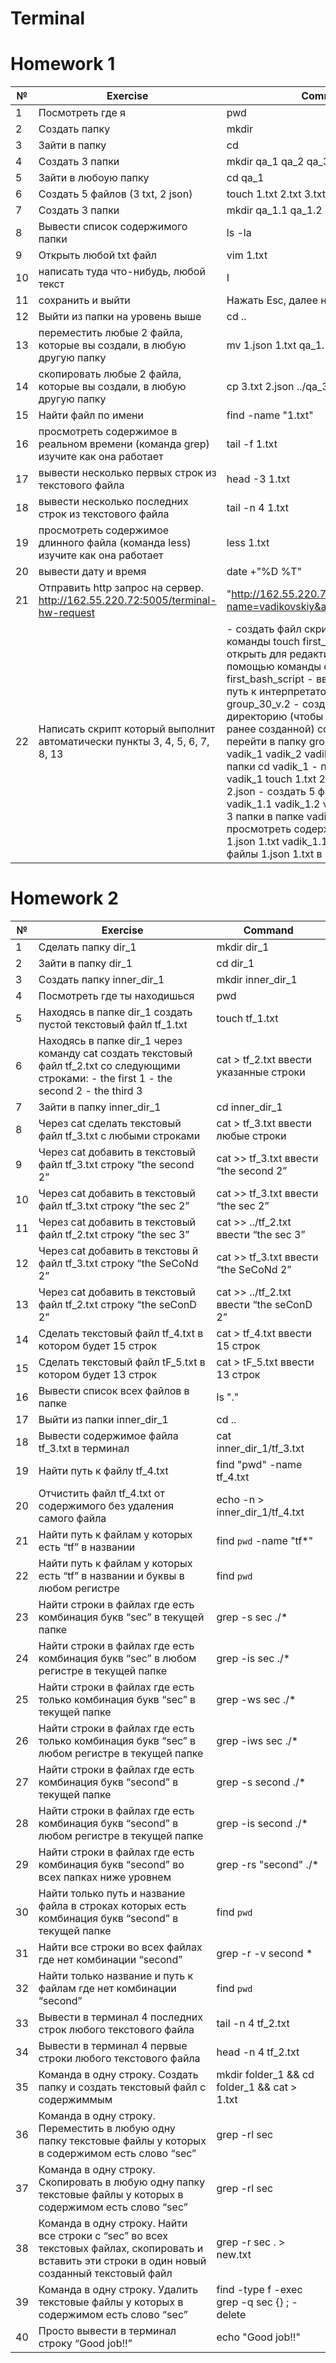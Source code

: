 # Terminal
# Homework 1

|№|Exercise|Command|
|---|---|---|
| 1 | Посмотреть где я | pwd |
| 2|Создать папку |mkdir |
| 3| Зайти в папку| cd|
|4 | Создать 3 папки |mkdir qa_1 qa_2 qa_3 |
|5 |Зайти в любоую папку |cd qa_1 |
|6 | Создать 5 файлов (3 txt, 2 json)|touch 1.txt 2.txt 3.txt 1.json 2.json |
| 7| Создать 3 папки|mkdir qa_1.1 qa_1.2 qa_1.3 |
|8 | Вывести список содержимого папки|ls -la |
| 9| Открыть любой txt файл|vim 1.txt |
| 10| написать туда что-нибудь, любой текст|I |
| 11| сохранить и выйти|Нажать Esc, далее нажать :wq |
|12 | Выйти из папки на уровень выше|cd .. |
| 13|переместить любые 2 файла, которые вы создали, в любую другую папку |mv 1.json 1.txt qa_1.1 |
| 14|скопировать любые 2 файла, которые вы создали, в любую другую папку | cp 3.txt 2.json ../qa_3|
| 15|Найти файл по имени | find -name "1.txt"|
| 16| просмотреть содержимое в реальном времени (команда grep) изучите как она работает| tail -f 1.txt|
|17 |вывести несколько первых строк из текстового файла | head -3 1.txt|
|18 | вывести несколько последних строк из текстового файла|tail -n 4 1.txt |
|19 | просмотреть содержимое длинного файла (команда less) изучите как она работает|less 1.txt  |
| 20| вывести дату и время|date +"%D %T" |
|21|Отправить http запрос на сервер. http://162.55.220.72:5005/terminal-hw-request|"http://162.55.220.72:5005/get_method?name=vadikovskiy&age=36"|
|22|Написать скрипт который выполнит автоматически пункты 3, 4, 5, 6, 7, 8, 13|- создать файл скрипта с помощью команды touch first_bash_script.sh - открыть для редактирования с помощью команды cat >> first_bash_script - ввести: #!/bin/bash - путь к интерпретатору mkdir group_30_v.2 - создать новую директорию (чтобы не путаться с уже ранее созданной) cd group_30_v.2 - перейти в папку group_30_v.2 mkdir vadik_1 vadik_2 vadik_3 - создать 3 папки cd vadik_1 - перейти в папку vadik_1 touch 1.txt 2.txt 3.txt 1.json 2.json - создать 5 файлов mkdir vadik_1.1 vadik_1.2 vadik_1.3 - создать 3 папки в папке vadik_1 ls -la - просмотреть содержимое каталога mv 1.json 1.txt vadik_1.1 - переместить файлы 1.json 1.txt в папку vadik_1.1|


# Homework 2

|№|Exercise|Command|
|---|---|---|
| 1|Сделать папку dir_1 | mkdir dir_1|
|2 |Зайти в папку dir_1 |cd dir_1 |
|3 |Создать папку inner_dir_1 | mkdir inner_dir_1|
| 4|Посмотреть где ты находишься | pwd|
| 5| Находясь в папке dir_1 создать пустой текстовый файл tf_1.txt| touch tf_1.txt|
| 6|Находясь в папке dir_1 через команду cat создать текстовый файл tf_2.txt со следующими строками: - the first 1 - the second 2 - the third 3 | cat > tf_2.txt ввести указанные строки|
| 7| Зайти в папку inner_dir_1|cd inner_dir_1 |
| 8| Через cat сделать текстовый файл tf_3.txt  c любыми строками|cat > tf_3.txt ввести любые строки |
| 9| Через cat добавить в текстовый файл tf_3.txt строку “the second 2”|cat >> tf_3.txt ввести “the second 2” |
| 10| Через cat добавить в текстовый файл tf_3.txt строку “the sec 2”|cat >> tf_3.txt ввести “the sec 2” |
|11 | Через cat добавить в текстовый файл tf_2.txt строку “the sec 3”| cat >> ../tf_2.txt ввести “the sec 3”|
| 12| Через cat добавить в текстовы й файл tf_3.txt строку “the SeCoNd 2”|cat >> tf_3.txt ввести “the SeCoNd 2” |
|13 | Через cat добавить в текстовый файл tf_2.txt строку “the seConD 2”| cat >> ../tf_2.txt ввести “the seConD 2”|
|14 |Сделать текстовый файл tf_4.txt в котором будет 15 строк |cat > tf_4.txt ввести 15 строк |
| 15| Сделать текстовый файл tF_5.txt в котором будет 13 строк|cat > tF_5.txt ввести 13 строк |
| 16|Вывести список всех файлов в папке |ls "." |
| 17| Выйти из папки inner_dir_1| cd ..|
| 18| Вывести содержимое файла tf_3.txt в терминал| cat inner_dir_1/tf_3.txt|
|19 | Найти путь к файлу tf_4.txt| find "pwd" -name tf_4.txt|
| 20| Отчистить файл tf_4.txt от содержимого без удаления самого файла|echo -n > inner_dir_1/tf_4.txt |
|21 | Найти путь к файлам у которых есть  “tf” в названии| find `pwd` -name "tf*"|
|22 |Найти путь к файлам у которых есть  “tf” в названии и буквы в любом регистре | find `pwd` | grep -i tf|
|23 |Найти строки в файлах где есть комбинация букв “sec” в текущей папке |grep -s sec ./* |
| 24|Найти строки в файлах где есть комбинация букв “sec” в любом регистре в текущей папке |grep -is sec ./* |
|25 | Найти строки в файлах где есть только комбинация букв “sec” в текущей папке|grep -ws sec ./* |
|26 |Найти строки в файлах где есть только комбинация букв “sec” в любом регистре в текущей папке |grep -iws sec ./* |
|27 | Найти строки в файлах где есть комбинация букв “second” в текущей папке|grep -s second ./* |
| 28|Найти строки в файлах где есть комбинация букв “second” в любом регистре в текущей папке |grep -is second ./* |
|29 | Найти строки в файлах где есть комбинация букв “second” во всех папках ниже уровнем|grep -rs "second" ./* |
|30 | Найти только путь и название файла в строках которых есть комбинация букв “second” в текущей папке|find `pwd` | grep -s second |
|31 | Найти все строки во всех файлах где нет комбинации “second”|grep -r -v second * |
|32 |Найти только название и путь к файлам где нет комбинации “second” |find `pwd` | grep -srv second * |
|33 | Вывести в терминал 4 последних строк любого текстового файла |tail -n 4 tf_2.txt|
| 34|Вывести в терминал 4 первые строки любого текстового файла |head -n 4 tf_2.txt |
|35 | Команда в одну строку. Создать папку и создать текстовый файл с содержиммым|mkdir folder_1 && cd folder_1 && cat > 1.txt |
|36 |Команда в одну строку. Переместить в любую одну папку текстовые файлы у которых в содержимом есть слово “sec” |grep -rl sec | xargs mv -t ./qqq1 |
| 37|Команда в одну строку. Скопировать в любую одну папку текстовые файлы у которых в содержимом есть слово “sec” | grep -rl sec | xargs cp -t ./qqq1 |
| 38| Команда в одну строку. Найти все строки c “sec” во всех текстовых файлах, скопировать и вставить эти строки в один новый созданный текстовый файл|grep -r sec . > new.txt |
| 39| Команда в одну строку. Удалить текстовые файлы у которых в содержимом есть слово “sec”|find -type f -exec grep -q sec {} \; -delete|
|40 | Просто вывести в терминал строку “Good job!!”|echo "Good job!!" |
